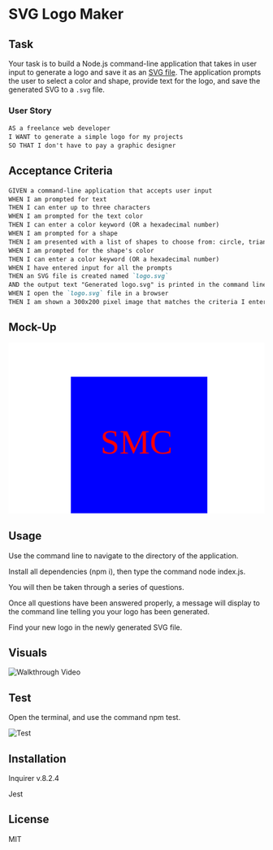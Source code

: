 # SVG Logo Maker

## Task

Your task is to build a Node.js command-line application that takes in user input to generate a logo and save it as an [SVG file](https://en.wikipedia.org/wiki/Scalable_Vector_Graphics). The application prompts the user to select a color and shape, provide text for the logo, and save the generated SVG to a `.svg` file.



### User Story

```md
AS a freelance web developer
I WANT to generate a simple logo for my projects
SO THAT I don't have to pay a graphic designer
```

## Acceptance Criteria

```md
GIVEN a command-line application that accepts user input
WHEN I am prompted for text
THEN I can enter up to three characters
WHEN I am prompted for the text color
THEN I can enter a color keyword (OR a hexadecimal number)
WHEN I am prompted for a shape
THEN I am presented with a list of shapes to choose from: circle, triangle, and square
WHEN I am prompted for the shape's color
THEN I can enter a color keyword (OR a hexadecimal number)
WHEN I have entered input for all the prompts
THEN an SVG file is created named `logo.svg`
AND the output text "Generated logo.svg" is printed in the command line
WHEN I open the `logo.svg` file in a browser
THEN I am shown a 300x200 pixel image that matches the criteria I entered
```

## Mock-Up

![Square](/Examples/logo.svg)


## Usage

Use the command line to navigate to the directory of the application.

Install all dependencies (npm i), then type the command node index.js. 

You will then be taken through a series of questions. 

Once all questions have been answered properly, a message will display to the command line telling you your logo has been generated.

Find your new logo in the newly generated SVG file.

## Visuals

![Walkthrough Video](/Images/Untitled_%20Apr%202,%202024%2011_11%20PM.gif)


## Test

Open the terminal, and use the command npm test.

![Test](/Images/Untitled_%20Apr%202,%202024%2011_47%20PM.gif)

## Installation

Inquirer v.8.2.4

Jest


## License

MIT

